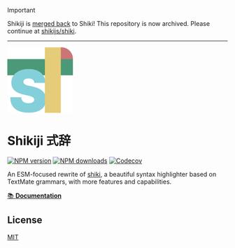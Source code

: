 > [!IMPORTANT]
> Shikiji is [merged back](https://github.com/shikijs/shiki/pull/557) to Shiki! This repository is now archived. Please continue at [shikijs/shiki](https://github.com/shikijs/shiki).

---

<img src="https://raw.githubusercontent.com/antfu/shikiji/main/docs/public/logo.svg" width="150" alt="Shikiji Logo" />

# Shikiji 式辞

[![NPM version](https://img.shields.io/npm/v/shikiji?color=32A9C3&labelColor=1B3C4A&label=npm)](https://www.npmjs.com/package/shikiji)
[![NPM downloads](https://img.shields.io/npm/dm/shikiji?color=32A9C3&labelColor=1B3C4A&label=downloads)](https://www.npmjs.com/package/shikiji)
[![Codecov](https://img.shields.io/codecov/c/github/antfu/shikiji?token=B85J0E2I7I&style=flat&labelColor=1B3C4A&color=32A9C3&precision=1)](https://app.codecov.io/gh/antfu/shikiji)

An ESM-focused rewrite of [shiki](https://github.com/shikijs/shiki), a beautiful syntax highlighter based on TextMate grammars, with more features and capabilities.

[📚 **Documentation**](https://shikiji.netlify.app)

## License

[MIT](./LICENSE)
